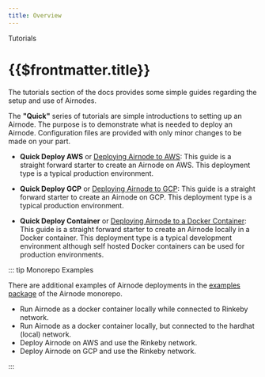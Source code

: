 ```yaml
---
title: Overview
---
```


<TitleSpan>Tutorials</TitleSpan>

# {{$frontmatter.title}}

<VersionWarning/>

The tutorials section of the docs provides some simple guides regarding the setup and use of Airnodes.

The **"Quick"** series of tutorials are simple introductions to setting up an Airnode. The purpose is to demonstrate what is needed to deploy an Airnode. Configuration files are provided with only minor changes to be made on your part.

- **Quick Deploy AWS** or [Deploying Airnode to AWS](./quick-deploy-aws/): This guide is a straight forward starter to create an Airnode on AWS. This deployment type is a typical production environment.

- **Quick Deploy GCP** or [Deploying Airnode to GCP](./quick-deploy-gcp/): This guide is a straight forward starter to create an Airnode on GCP. This deployment type is a typical production environment.

- **Quick Deploy Container** or [Deploying Airnode to a Docker Container](./quick-deploy-container/): This guide is a straight forward starter to create an Airnode locally in a Docker container. This deployment type is a typical development environment although self hosted Docker containers can be used for production environments.

::: tip Monorepo Examples

There are additional examples of Airnode deployments in the [examples package](https://github.com/api3dao/airnode/tree/v0.5/packages/airnode-examples) of the Airnode monorepo.

- Run Airnode as a docker container locally while connected to Rinkeby network.
- Run Airnode as a docker container locally, but connected to the hardhat (local) network.
- Deploy Airnode on AWS and use the Rinkeby network.
- Deploy Airnode on GCP and use the Rinkeby network.

:::
